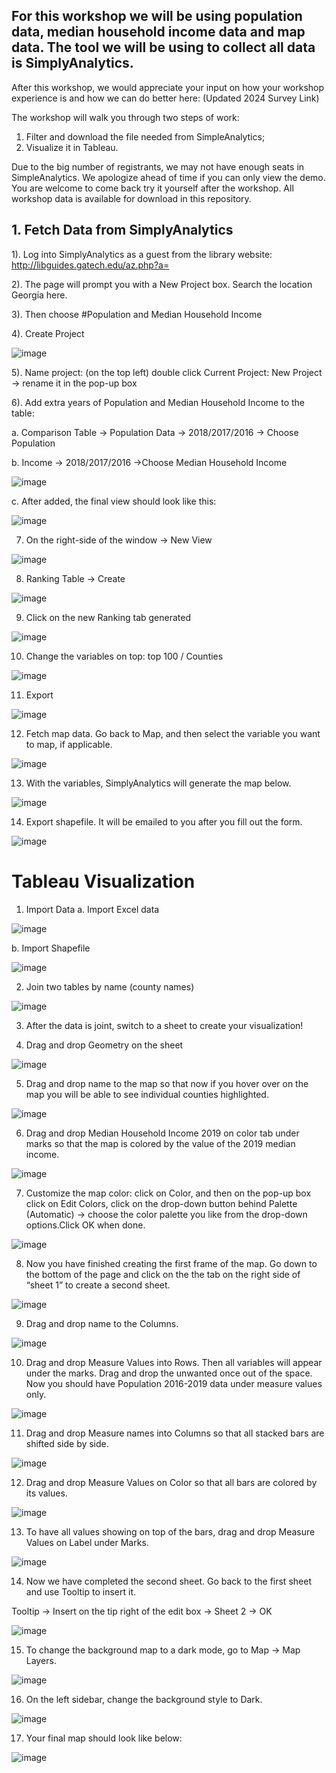 ## For this workshop we will be using population data, median household income data and map data. The tool we will be using to collect all data is SimplyAnalytics.

After this workshop, we would appreciate your input on how your workshop experience is and how we can do better here: (Updated 2024 Survey Link)

The workshop will walk you through two steps of work: 
1. Filter and download the file needed from SimpleAnalytics;
2. Visualize it in Tableau.

Due to the big number of registrants, we may not have enough seats in SimpleAnalytics. We apologize ahead of time if you can only view the demo. You are welcome to come back try it yourself after the workshop. All workshop data is available for download in this repository.


## 1. Fetch Data from SimplyAnalytics
1).	Log into SimplyAnalytics as a guest from the library website: http://libguides.gatech.edu/az.php?a=

2).	The page will prompt you with a New Project box. Search the location Georgia here.

3).	Then choose #Population and Median Household Income

4).	Create Project
   
   ![image](https://user-images.githubusercontent.com/37058499/84204262-de43bc80-aa78-11ea-9ad1-1d2a28c2324d.png)


5).	Name project: (on the top left) double click Current Project: New Project -> rename it in the pop-up box

6).	Add extra years of Population and Median Household Income to the table: 

   a.	Comparison Table -> Population Data -> 2018/2017/2016 -> Choose Population

   b.	Income -> 2018/2017/2016 ->Choose Median Household Income

   ![image](https://user-images.githubusercontent.com/37058499/84200433-cf5b0b00-aa74-11ea-964c-d06ec909f17c.png)
 
   c.	After added, the final view should look like this:

   ![image](https://user-images.githubusercontent.com/37058499/84200655-2cef5780-aa75-11ea-9870-9ab8cd1fc864.png)

7.	On the right-side of the window -> New View  

   ![image](https://user-images.githubusercontent.com/37058499/84201061-b2730780-aa75-11ea-9e1d-e25546324e63.png)

8.	Ranking Table -> Create

   ![image](https://user-images.githubusercontent.com/37058499/84201099-c454aa80-aa75-11ea-8714-412b2a31e4e9.png)

9.	Click on the new Ranking tab generated

   ![image](https://user-images.githubusercontent.com/37058499/84201152-ddf5f200-aa75-11ea-92da-dae961d896b3.png)
 
10.	Change the variables on top: top 100 / Counties

   ![image](https://user-images.githubusercontent.com/37058499/84201301-ec440e00-aa75-11ea-9659-42dc1d375250.png)
 
11.	Export

   ![image](https://user-images.githubusercontent.com/37058499/84201512-fd8d1a80-aa75-11ea-8508-58e485ff204c.png)
 
12.	Fetch map data. Go back to Map, and then select the variable you want to map, if applicable.

   ![image](https://user-images.githubusercontent.com/37058499/84202192-34fbc700-aa76-11ea-862d-758fb04e8b36.png)

13.	With the variables, SimplyAnalytics will generate the map below.
 
   ![image](https://user-images.githubusercontent.com/37058499/84202458-49d85a80-aa76-11ea-85d8-d8eefff97d82.png)

14.	Export shapefile. It will be emailed to you after you fill out the form.
 
   ![image](https://user-images.githubusercontent.com/37058499/84202737-5f4d8480-aa76-11ea-93ca-634451400dfa.png)


# Tableau Visualization
1.	Import Data
a.	Import Excel data
 
 ![image](https://user-images.githubusercontent.com/37058499/84203503-8bb5d080-aa77-11ea-9882-5ef0a45b1350.png)

b.	Import Shapefile
 
 ![image](https://user-images.githubusercontent.com/37058499/84203539-9d977380-aa77-11ea-970b-b191cb330b1f.png)

2.	Join two tables by name (county names)
 
 ![image](https://user-images.githubusercontent.com/37058499/84203573-abe58f80-aa77-11ea-9b09-3a1377712816.png)

3.	After the data is joint, switch to a sheet to create your visualization! 

4.	Drag and drop Geometry on the sheet
 
 ![image](https://user-images.githubusercontent.com/37058499/84203633-c0c22300-aa77-11ea-8ccf-6bb05393283d.png)

5.	Drag and drop name to the map so that now if you hover over on the map you will be able to see individual counties highlighted.
 
 ![image](https://user-images.githubusercontent.com/37058499/84203666-d1729900-aa77-11ea-95d4-a8c10dc9b292.png)

6.	Drag and drop Median Household Income 2019 on color tab under marks so that the map is colored by the value of the 2019 median income.
 
 ![image](https://user-images.githubusercontent.com/37058499/84203715-e9e2b380-aa77-11ea-9806-2c66394987d3.png)

7.	Customize the map color: click on Color, and then on the pop-up box click on Edit Colors, click on the drop-down button behind Palette (Automatic) -> choose the color palette you like from the drop-down options.Click OK when done.
 
 ![image](https://user-images.githubusercontent.com/37058499/84203738-f9fa9300-aa77-11ea-9f25-b715b1957956.png)

8.	Now you have finished creating the first frame of the map. Go down to the bottom of the page and click on the the tab on the right side of “sheet 1” to create a second sheet.
  
  ![image](https://user-images.githubusercontent.com/37058499/84203899-3c23d480-aa78-11ea-8d3a-4d99cea0c71a.png)

9.	Drag and drop name to the Columns.
 
 ![image](https://user-images.githubusercontent.com/37058499/84203926-49d95a00-aa78-11ea-85c7-679f1c1c2a9e.png)

10.	Drag and drop Measure Values into Rows. Then all variables will appear under the marks. Drag and drop the unwanted once out of the space. Now you should have Population 2016-2019 data under measure values only.
 
 ![image](https://user-images.githubusercontent.com/37058499/84203977-5b226680-aa78-11ea-9fe2-a92942b09383.png)

11.	Drag and drop Measure names into Columns so that all stacked bars are shifted side by side.
 
 ![image](https://user-images.githubusercontent.com/37058499/84204005-6b3a4600-aa78-11ea-98cb-60dd9825a5d9.png)

12.	Drag and drop Measure Values on Color so that all bars are colored by its values.
 
 ![image](https://user-images.githubusercontent.com/37058499/84204045-7db47f80-aa78-11ea-8efc-a839581a534f.png)

13.	To have all values showing on top of the bars, drag and drop Measure Values on Label under Marks.
 
 ![image](https://user-images.githubusercontent.com/37058499/84204066-8c9b3200-aa78-11ea-80af-3b821f43f2bd.png)

14.	Now we have completed the second sheet. Go back to the first sheet and use Tooltip to insert it. 

   Tooltip -> Insert on the tip right of the edit box -> Sheet 2 -> OK
   
 ![image](https://user-images.githubusercontent.com/37058499/84204137-a50b4c80-aa78-11ea-8494-6819216c740c.png)

15.	 To change the background map to a dark mode, go to Map -> Map Layers.  

![image](https://user-images.githubusercontent.com/37058499/84204175-b2283b80-aa78-11ea-8193-cf3919b68d81.png)

16.	On the left sidebar, change the background style to Dark.
 
 ![image](https://user-images.githubusercontent.com/37058499/84204197-c0765780-aa78-11ea-8f75-bb4e68c1595c.png)

17.	Your final map should look like below:
 
![image](https://user-images.githubusercontent.com/37058499/84204230-cf5d0a00-aa78-11ea-9bc7-81410861bd1a.png)
